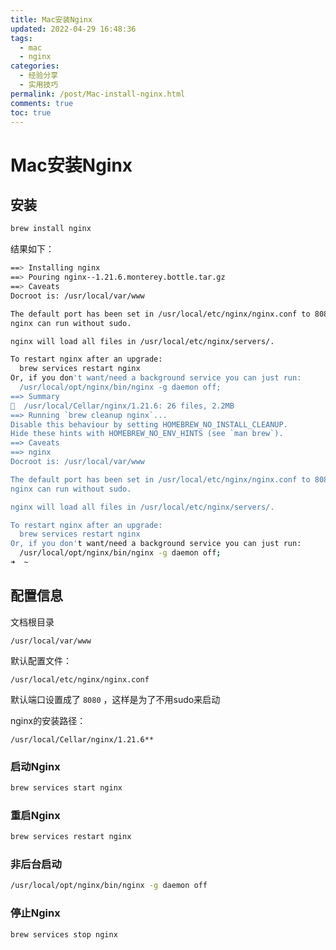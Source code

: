 ```yaml
---
title: Mac安装Nginx
updated: 2022-04-29 16:48:36
tags:
  - mac
  - nginx
categories:
  - 经验分享
  - 实用技巧
permalink: /post/Mac-install-nginx.html
comments: true
toc: true
---
```

# Mac安装Nginx

## 安装

```bash
brew install nginx
```

结果如下：

```bash
==> Installing nginx
==> Pouring nginx--1.21.6.monterey.bottle.tar.gz
==> Caveats
Docroot is: /usr/local/var/www

The default port has been set in /usr/local/etc/nginx/nginx.conf to 8080 so that
nginx can run without sudo.

nginx will load all files in /usr/local/etc/nginx/servers/.

To restart nginx after an upgrade:
  brew services restart nginx
Or, if you don't want/need a background service you can just run:
  /usr/local/opt/nginx/bin/nginx -g daemon off;
==> Summary
🍺  /usr/local/Cellar/nginx/1.21.6: 26 files, 2.2MB
==> Running `brew cleanup nginx`...
Disable this behaviour by setting HOMEBREW_NO_INSTALL_CLEANUP.
Hide these hints with HOMEBREW_NO_ENV_HINTS (see `man brew`).
==> Caveats
==> nginx
Docroot is: /usr/local/var/www

The default port has been set in /usr/local/etc/nginx/nginx.conf to 8080 so that
nginx can run without sudo.

nginx will load all files in /usr/local/etc/nginx/servers/.

To restart nginx after an upgrade:
  brew services restart nginx
Or, if you don't want/need a background service you can just run:
  /usr/local/opt/nginx/bin/nginx -g daemon off;
➜  ~
```

## 配置信息

文档根目录

```
/usr/local/var/www
```

默认配置文件：

```
/usr/local/etc/nginx/nginx.conf
```

默认端口设置成了 `8080` ，这样是为了不用sudo来启动

nginx的安装路径：

```
/usr/local/Cellar/nginx/1.21.6**
```

### 启动Nginx

```bash
brew services start nginx
```

### 重启Nginx

```bash
brew services restart nginx
```

### 非后台启动

```bash
/usr/local/opt/nginx/bin/nginx -g daemon off
```

### 停止Nginx

```bash
brew services stop nginx
```